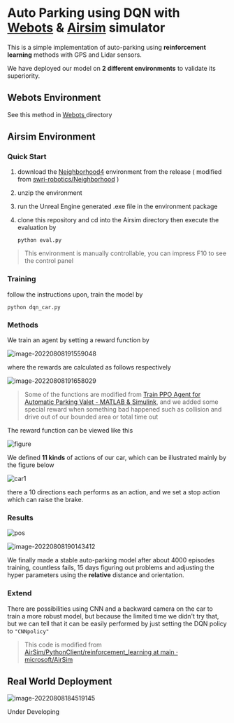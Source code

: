 # Auto Parking using DQN with [Webots](https://www.cyberbotics.com/) & [Airsim](https://microsoft.github.io/AirSim/) simulator

This is a simple implementation of auto-parking using **reinforcement learning** methods with GPS and Lidar sensors.

We have deployed our model on **2 different environments** to validate its superiority.

## Webots Environment

See this method in [Webots ](https://github.com/Huang-Shijie-SDUWH/Reinforcement_Learning_Auto_Parking/tree/master/Webots) directory

## Airsim Environment

### Quick Start

1. download the [Neighborhood4](https://github.com/Huang-Shijie-SDUWH/Reinforcement_Learning_Auto_Parking/releases/download/1.0/Neighborhood4.zip)  environment from the release ( modified from [swri-robotics/Neighborhood](https://github.com/swri-robotics/Neighborhood) )

2. unzip the environment

3. run the Unreal Engine generated .exe file in the environment package

4. clone this repository and cd into the Airsim directory then execute the evaluation by 

   ```shell
   python eval.py
   ```

> This environment is manually controllable, you can impress F10 to see the control panel

### Training

follow the instructions upon, train the model by

```
python dqn_car.py
```



### Methods

We train an agent by setting a reward function by

![image-20220808191559048](https://s2.loli.net/2022/08/08/lo46cOyn8LjbPUs.png)

where the rewards are calculated as follows respectively

![image-20220808191658029](https://s2.loli.net/2022/08/08/5NOvxcZRfakndIQ.png)

> Some of the functions are modified from [Train PPO Agent for Automatic Parking Valet - MATLAB & Simulink](https://www.mathworks.com/help/releases/R2020b/reinforcement-learning/ug/train-ppo-agent-for-automatic-parking-valet.html), and we added some special reward when something bad happened such as collision and drive out of our bounded area or total time out

The reward function can be viewed like this

![figure](https://s2.loli.net/2022/08/08/lGfXLVu6N3UdeFm.png)

We defined **11 kinds** of actions of our car, which can be illustrated mainly by the figure below

![car1](https://s2.loli.net/2022/08/08/f2X6hp8WJwzVRbc.png)

there a 10 directions each performs as an action, and we set a stop action which can raise the brake.

### Results

![pos](https://s2.loli.net/2022/08/08/BtMD3271esLaqCd.png)

![image-20220808190143412](https://s2.loli.net/2022/08/08/oibEIgYzO2vR6aV.png)

We finally made a stable auto-parking model after about 4000 episodes training, countless fails, 15 days figuring out problems and adjusting the hyper parameters using the **relative** distance and orientation.

### Extend

There are possibilities using CNN and a backward camera on the car to train a more robust model, but because the limited time we didn't try that, but we can tell that it can be easily performed by just setting the DQN policy to `"CNNpolicy"` 

> This code is modified from [AirSim/PythonClient/reinforcement_learning at main · microsoft/AirSim](https://github.com/Microsoft/AirSim/tree/main/PythonClient/reinforcement_learning)

## Real World Deployment

![image-20220808184519145](https://s2.loli.net/2022/08/08/gdAkiKp8xYNf1zU.png)

Under Developing
